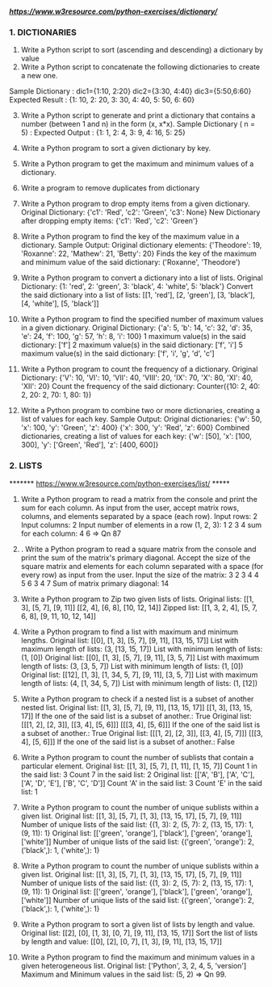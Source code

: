 ##### https://www.w3resource.com/python-exercises/dictionary/


### 1. DICTIONARIES ###


1. Write a  Python script to sort (ascending and descending) a dictionary by value
2. Write a  Python script to concatenate the following dictionaries to create a new one.

Sample Dictionary :
dic1={1:10, 2:20}
dic2={3:30, 4:40}
dic3={5:50,6:60}
Expected Result : {1: 10, 2: 20, 3: 30, 4: 40, 5: 50, 6: 60}


3. Write a  Python script to generate and print a dictionary that contains a number (between 1 and n) in the form (x, x*x).
Sample Dictionary ( n = 5) :
Expected Output : {1: 1, 2: 4, 3: 9, 4: 16, 5: 25}

4. Write a Python program to sort a given dictionary by key.
5. Write a Python program to get the maximum and minimum values of a dictionary.
6. Write a program to remove duplicates from dictionary
7. Write a  Python program to drop empty items from a given dictionary.
Original Dictionary:
{'c1': 'Red', 'c2': 'Green', 'c3': None}
New Dictionary after dropping empty items:
{'c1': 'Red', 'c2': 'Green'}

8. Write a  Python program to find the key of the maximum value in a dictionary.
Sample Output:
Original dictionary elements:
{'Theodore': 19, 'Roxanne': 22, 'Mathew': 21, 'Betty': 20}
Finds the key of the maximum and minimum value of the said dictionary:
('Roxanne', 'Theodore')



9.  Write a Python program to convert a dictionary into a list of lists.
Original Dictionary:
{1: 'red', 2: 'green', 3: 'black', 4: 'white', 5: 'black'}
Convert the said dictionary into a list of lists:
[[1, 'red'], [2, 'green'], [3, 'black'], [4, 'white'], [5, 'black']]

10. Write a  Python program to find the specified number of maximum values in a given dictionary.
Original Dictionary:
{'a': 5, 'b': 14, 'c': 32, 'd': 35, 'e': 24, 'f': 100, 'g': 57, 'h': 8, 'i': 100}
1 maximum value(s) in the said dictionary:
['f']
2 maximum value(s) in the said dictionary:
['f', 'i']
5 maximum value(s) in the said dictionary:
['f', 'i', 'g', 'd', 'c']

11. Write a  Python program to count the frequency of a dictionary.
Original Dictionary:
{'V': 10, 'VI': 10, 'VII': 40, 'VIII': 20, 'IX': 70, 'X': 80, 'XI': 40, 'XII': 20}
Count the frequency of the said dictionary:
Counter({10: 2, 40: 2, 20: 2, 70: 1, 80: 1})

12. Write a  Python program to combine two or more dictionaries, creating a list of values for each key.
Sample Output:
Original dictionaries:
{'w': 50, 'x': 100, 'y': 'Green', 'z': 400}
{'x': 300, 'y': 'Red', 'z': 600}
Combined dictionaries, creating a list of values for each key:
{'w': [50], 'x': [100, 300], 'y': ['Green', 'Red'], 'z': [400, 600]}




### 2. LISTS ####

******* https://www.w3resource.com/python-exercises/list/ *****

1. Write a  Python program to read a matrix from the console and print the sum for each column. As input from the user, accept matrix rows, columns, and elements separated by a space (each row).
Input rows: 2
Input columns: 2
Input number of elements in a row (1, 2, 3):
1 2
3 4
sum for each column:
4 6
  => Qn 87

2. . Write a  Python program to read a square matrix from the console and print the sum of the matrix's primary diagonal. Accept the size of the square matrix and elements for each column separated with a space (for every row) as input from the user.
Input the size of the matrix: 3
2 3 4
4 5 6
3 4 7
Sum of matrix primary diagonal:
14

3. Write a  Python program to Zip two given lists of lists.
Original lists:
[[1, 3], [5, 7], [9, 11]]
[[2, 4], [6, 8], [10, 12, 14]]
Zipped list:
[[1, 3, 2, 4], [5, 7, 6, 8], [9, 11, 10, 12, 14]]

4.  Write a  Python program to find a list with maximum and minimum lengths.
Original list:
[[0], [1, 3], [5, 7], [9, 11], [13, 15, 17]]
List with maximum length of lists:
(3, [13, 15, 17])
List with minimum length of lists:
(1, [0])
Original list:
[[0], [1, 3], [5, 7], [9, 11], [3, 5, 7]]
List with maximum length of lists:
(3, [3, 5, 7])
List with minimum length of lists:
(1, [0])
Original list:
[[12], [1, 3], [1, 34, 5, 7], [9, 11], [3, 5, 7]]
List with maximum length of lists:
(4, [1, 34, 5, 7])
List with minimum length of lists:
(1, [12])

5.  Write a  Python program to check if a nested list is a subset of another nested list.
Original list:
[[1, 3], [5, 7], [9, 11], [13, 15, 17]]
[[1, 3], [13, 15, 17]]
If the one of the said list is a subset of another.:
True
Original list:
[[[1, 2], [2, 3]], [[3, 4], [5, 6]]]
[[[3, 4], [5, 6]]]
If the one of the said list is a subset of another.:
True
Original list:
[[[1, 2], [2, 3]], [[3, 4], [5, 7]]]
[[[3, 4], [5, 6]]]
If the one of the said list is a subset of another.:
False

6.  Write a  Python program to count the number of sublists that contain a particular element.
Original list:
[[1, 3], [5, 7], [1, 11], [1, 15, 7]]
Count 1 in the said list:
3
Count 7 in the said list:
2
Original list:
[['A', 'B'], ['A', 'C'], ['A', 'D', 'E'], ['B', 'C', 'D']]
Count 'A' in the said list:
3
Count 'E' in the said list:
1
7.  Write a  Python program to count the number of unique sublists within a given list.
Original list:
[[1, 3], [5, 7], [1, 3], [13, 15, 17], [5, 7], [9, 11]]
Number of unique lists of the said list:
{(1, 3): 2, (5, 7): 2, (13, 15, 17): 1, (9, 11): 1}
Original list:
[['green', 'orange'], ['black'], ['green', 'orange'], ['white']]
Number of unique lists of the said list:
{('green', 'orange'): 2, ('black',): 1, ('white',): 1}

8.  Write a  Python program to count the number of unique sublists within a given list.
Original list:
[[1, 3], [5, 7], [1, 3], [13, 15, 17], [5, 7], [9, 11]]
Number of unique lists of the said list:
{(1, 3): 2, (5, 7): 2, (13, 15, 17): 1, (9, 11): 1}
Original list:
[['green', 'orange'], ['black'], ['green', 'orange'], ['white']]
Number of unique lists of the said list:
{('green', 'orange'): 2, ('black',): 1, ('white',): 1}

9. Write a  Python program to sort a given list of lists by length and value.
Original list:
[[2], [0], [1, 3], [0, 7], [9, 11], [13, 15, 17]]
Sort the list of lists by length and value:
[[0], [2], [0, 7], [1, 3], [9, 11], [13, 15, 17]]

10.  Write a  Python program to find the maximum and minimum values in a given heterogeneous list.
Original list:
['Python', 3, 2, 4, 5, 'version']
Maximum and Minimum values in the said list:
(5, 2) => Qn 99.